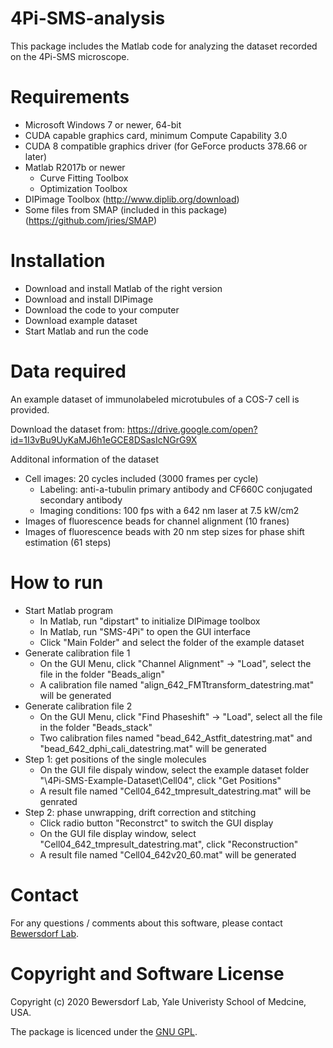 # 4Pi-SMS-analysis
This package includes the Matlab code for analyzing the dataset recorded on the 4Pi-SMS microscope.

# Requirements
  - Microsoft Windows 7 or newer, 64-bit
  - CUDA capable graphics card, minimum Compute Capability 3.0
  - CUDA 8 compatible graphics driver (for GeForce products 378.66 or later)
  - Matlab R2017b or newer  
    - Curve Fitting Toolbox
    - Optimization Toolbox
  - DIPimage Toolbox (http://www.diplib.org/download)
  - Some files from SMAP (included in this package) (https://github.com/jries/SMAP) 
    
# Installation
  - Download and install Matlab of the right version 
  - Download and install DIPimage
  - Download the code to your computer
  - Download example dataset
  - Start Matlab and run the code

# Data required
An example dataset of immunolabeled microtubules of a COS-7 cell is provided. 

Download the dataset from: https://drive.google.com/open?id=1I3vBu9UyKaMJ6h1eGCE8DSasIcNGrG9X

Additonal information of the dataset
  - Cell images: 20 cycles included (3000 frames per cycle)
    - Labeling: anti-a-tubulin primary antibody and CF660C conjugated secondary antibody
    - Imaging conditions: 100 fps with a 642 nm laser at 7.5 kW/cm2 
  - Images of fluorescence beads for channel alignment (10 franes)
  - Images of fluorescence beads with 20 nm step sizes for phase shift estimation (61 steps)

# How to run
  - Start Matlab program
    - In Matlab, run "dipstart" to initialize DIPimage toolbox
    - In Matlab, run "SMS-4Pi" to open the GUI interface 
    - Click "Main Folder" and select the folder of the example dataset
  - Generate calibration file 1
    - On the GUI Menu, click "Channel Alignment" -> "Load", select the file in the folder "Beads_align"
    - A calibration file named "align_642_FMTtransform_datestring.mat" will be generated
  - Generate calibration file 2
    - On the GUI Menu, click "Find Phaseshift" -> "Load", select all the file in the folder "Beads_stack"
    - Two calibration files named "bead_642_Astfit_datestring.mat" and "bead_642_dphi_cali_datestring.mat" will be generated
  - Step 1: get positions of the single molecules
    - On the GUI file dispaly window, select the example dataset folder "\4Pi-SMS-Example-Dataset\Cell04", click "Get Positions"
    - A result file named "Cell04_642_tmpresult_datestring.mat" will be genrated
  - Step 2: phase unwrapping, drift correction and stitching
    - Click radio button "Reconstrct" to switch the GUI display
    - On the GUI file display window, select "Cell04_642_tmpresult_datestring.mat", click "Reconstruction"
    - A result file named "Cell04_642v20_60.mat" will be generated

# Contact
For any questions / comments about this software, please contact [Bewersdorf Lab](http://www.bewersdorflab.org/).

# Copyright and Software License
Copyright (c) 2020 Bewersdorf Lab, Yale Univeristy School of Medcine, USA.

The package is licenced under the [GNU GPL](https://www.gnu.org/licenses/). 
